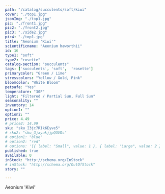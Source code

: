 ```yaml
---
path: "/catalog/succulents/soft/kiwi"
cover: "./top1.jpg"
jsonImg: "./top1.jpg"
pic: "./front1.jpg"
pic2: "./front2.jpg"
pic3: "./side2.jpg"
pic4: "./top1.jpg"
title: "Aeonium 'Kiwi'"
scientificname: "Aeonium haworthii"
id: 16
type1: "soft"
type2: "rosette"
catalog-section: "succulents"
tags: ['succulents', 'soft',  'rosette']
primarycolor: "Green / Lime"
stresscolors: "Yellow / Gold, Pink"
bloomcolor: "White Bloom"
petsafe: "Yes"
temperature: "30F"
light: "Filtered / Partial Sun, Full Sun"
seasonality: ""
inventory: 14
option1: ""
option2: ""
price: 4.49
# price2: 14.99
sku: "sku_I3jc7RIk6Eyve5"
# sku2: "sku_GjxyukjjpQOVDs"
# option1: "blue"
# option2: "red"
# options: '[{ label: "Small", value: 1 }, { label: "Large", value: 2 }]'
published: true
available: 0
inStock: "http://schema.org/InStock"
# inStock: "http://schema.org/OutOfStock"
story: ""

---
```


Aeonium 'Kiwi'